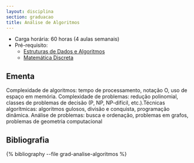```yaml
---
layout: disciplina
section: graduacao
title: Análise de Algoritmos
---
```


- Carga horária: 60 horas (4 aulas semanais)
- Pré-requisito:
    - [Estruturas de Dados e Algoritmos](estruturas-dados-algoritmos.html)
    - [Matemática Discreta](matematica-discreta.html)

## Ementa 

Complexidade de algoritmos: tempo de processamento, notação O, uso de
espaço em memória. Complexidade de problemas: redução polinomial,
classes de problemas de decisão (P, NP, NP-difícil, etc.).Técnicas
algorítmicas: algoritmos gulosos, divisão e conquista, programação
dinâmica. Análise de problemas: busca e ordenação, problemas em
grafos, problemas de geometria computacional


## Bibliografia

{% bibliography --file grad-analise-algoritmos %}
